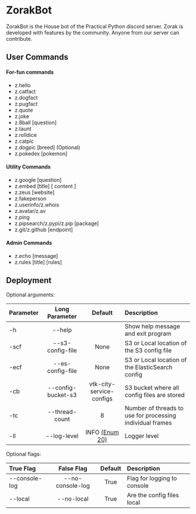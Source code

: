 # ZorakBot

ZorakBot is the House bot of the Practical Python discord server. Zorak is developed with features by the community. Anyone from our server can contribute. 


## User Commands
#### For-fun commands
- z.hello
- z.catfact
- z.dogfact
- z.pugfact
- z.quote
- z.joke
- z.8ball [question]
- z.taunt
- z.rolldice
- z.catpic
- z.dogpic [breed] (Optional)
- z.pokedex [pokemon]
#### Utility Commands
- z.google [question]
- z.embed [title] [ content ]  
- z.zeus [website]
- z.fakeperson
- z.userinfo/z.whois
- z.avatar/z.av
- z.ping
- z.pipsearch/z.pypi/z.pip [package]
- z.git/z.github [endpoint]
#### Admin Commands
- z.echo [message]
- z.rules [title] [rules]

## Deployment

Optional arguments: 

| Parameter |   Long Parameter   |                                     Default                                     | Description                                               |
| :-------- | :----------------: | :-----------------------------------------------------------------------------: | :-------------------------------------------------------- |
| -h        |       --help       |                                                                                 | Show help message and exit program                        |
| -scf      |  --s3-config-file  |                                      None                                       | S3 or Local location of the S3 config file                |
| -ecf      |  --es-config-file  |                                      None                                       | S3 or Local location of the ElasticSearch config          |
| -cb       | --config-bucket-s3 |                            vtk-city-service-configs                             | S3 bucket where all config files are stored               |
| -tc       |   --thread-count   |                                        8                                        | Number of threads to use for processing individual frames |
| -ll       |    --log-level     | INFO [(Enum 20)](https://docs.python.org/3/library/logging.html#logging-levels) | Logger level                                              |

Optional flags:

| True Flag     |    False Flag    | Default | Description                 |
| :------------ | :--------------: | :-----: | :-------------------------- |
| --console-log | --no-console-log |  True   | Flag for logging to console |
| --local       |    --no-local    |  True   | Are the config files local  |
